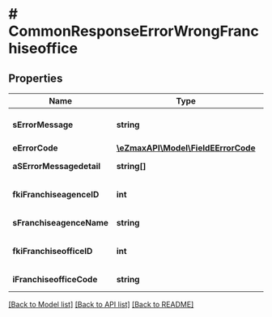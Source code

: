 # # CommonResponseErrorWrongFranchiseoffice

## Properties

Name | Type | Description | Notes
------------ | ------------- | ------------- | -------------
**sErrorMessage** | **string** | The message giving details about the error |
**eErrorCode** | [**\eZmaxAPI\Model\FieldEErrorCode**](FieldEErrorCode.md) |  |
**aSErrorMessagedetail** | **string[]** | More error message detail | [optional]
**fkiFranchiseagenceID** | **int** | The unique ID of the Franchiseagence |
**sFranchiseagenceName** | **string** | The name of the Franchiseagence |
**fkiFranchiseofficeID** | **int** | The unique ID of the Franchisereoffice |
**iFranchiseofficeCode** | **string** | The code of the Franchiseoffice |

[[Back to Model list]](../../README.md#models) [[Back to API list]](../../README.md#endpoints) [[Back to README]](../../README.md)
